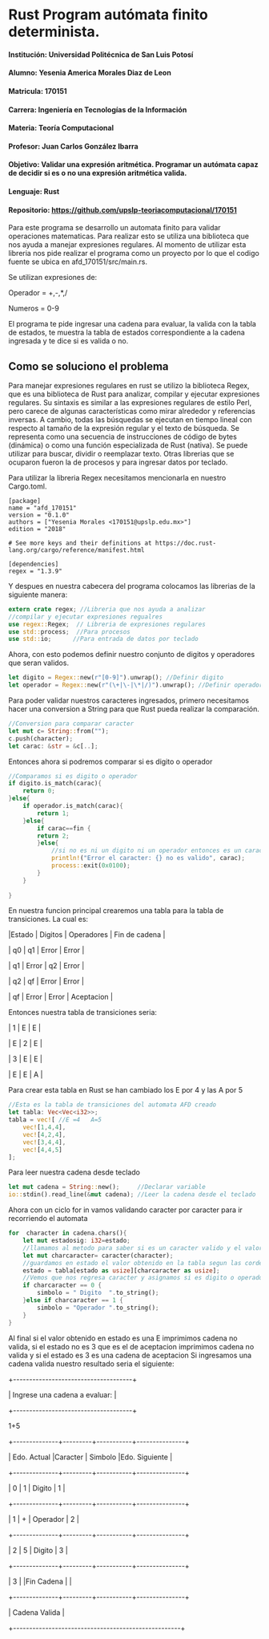 # Rust Program autómata finito determinista.
#### Institución: Universidad Politécnica de San Luis Potosí
#### Alumno: Yesenia America Morales Diaz de Leon
#### Matricula: 170151
#### Carrera: Ingeniería en Tecnologías de la Información
#### Materia: Teoría Computacional
#### Profesor: Juan Carlos González Ibarra
#### Objetivo:  Validar una expresión aritmética. Programar un autómata capaz de decidir si es o no una expresión aritmética valida.
#### Lenguaje: Rust
#### Repositorio: https://github.com/upslp-teoriacomputacional/170151

Para este programa se desarrollo un automata finito para validar operaciones matematicas. Para realizar esto se  utiliza una biblioteca que nos ayuda a manejar expresiones regulares. Al momento de utilizar esta libreria nos pide realizar el programa como un proyecto por lo que el codigo fuente se ubica en afd_170151/src/main.rs.

Se utilizan expresiones de:

Operador = +,-,*,/

Numeros = 0-9

El programa te pide ingresar una cadena para evaluar, la valida con la tabla de estados, te muestra la tabla de estados correspondiente a la cadena ingresada y te dice si es valida o no.

## Como se soluciono el problema 
Para manejar expresiones regulares en rust se utilizo la biblioteca Regex, que es una biblioteca de Rust para analizar, compilar y ejecutar expresiones regulares. Su sintaxis es similar a las expresiones regulares de estilo Perl, pero carece de algunas características como mirar alrededor y referencias inversas. A cambio, todas las búsquedas se ejecutan en tiempo lineal con respecto al tamaño de la expresión regular y el texto de búsqueda.
Se representa como una secuencia de instrucciones de código de bytes (dinámica) o como una función especializada de Rust (nativa). Se puede utilizar para buscar, dividir o reemplazar texto.
Otras librerias que se ocuparon fueron la de procesos y para ingresar datos por teclado.

Para utilizar la libreria Regex necesitamos mencionarla en nuestro Cargo.toml.
```
[package]
name = "afd_170151"
version = "0.1.0"
authors = ["Yesenia Morales <170151@upslp.edu.mx>"]
edition = "2018"

# See more keys and their definitions at https://doc.rust-lang.org/cargo/reference/manifest.html

[dependencies]
regex = "1.3.9"
```
Y despues en nuestra cabecera del programa colocamos las librerias de la siguiente manera:

```rust
extern crate regex; //Libreria que nos ayuda a analizar
//compilar y ejecutar expresiones regualres
use regex::Regex;  // Libreria de expresiones regulares
use std::process;  //Para procesos
use std::io;      //Para entrada de datos por teclado
```
Ahora, con esto podemos definir nuestro conjunto de digitos y operadores que seran validos.
```rust
let digito = Regex::new(r"[0-9]").unwrap(); //Definir digito
let operador = Regex::new(r"(\+|\-|\*|/)").unwrap(); //Definir operadores
```
Para poder validar nuestros caracteres ingresados, primero necesitamos hacer una conversion a String para que Rust pueda realizar la comparación.
```rust
//Conversion para comparar caracter
let mut c= String::from("");
c.push(character);
let carac: &str = &c[..];
```
Entonces ahora si podremos comparar si es digito o operador
```rust
//Comparamos si es digito o operador
if digito.is_match(carac){
    return 0;
}else{
    if operador.is_match(carac){
        return 1;
    }else{
        if carac==fin {
        return 2;
        }else{
            //si no es ni un digito ni un operador entonces es un caracter no validp
            println!("Error el caracter: {} no es valido", carac);
            process::exit(0x0100);
        }
    }
    
}
```
En nuestra funcion principal crearemos una tabla para la tabla de transiciones. La cual es:

|Estado	| Digitos | Operadores | Fin de cadena |

|  q0   |   q1	  |  Error	   | Error         |

|  q1	| Error	  |   q2	   | Error         |

|  q2	|   qf	  |  Error	   | Error         |

|  qf	| Error	  |  Error	   | Aceptacion    |


Entonces nuestra tabla de transiciones seria:

| 1 |  E |  E |

| E |  2 |  E |

| 3 |  E |  E |

| E |  E |  A |


Para crear esta tabla en Rust se han cambiado los E por 4 y las A por 5

```rust
//Esta es la tabla de transiciones del automata AFD creado
let tabla: Vec<Vec<i32>>;
tabla = vec![ //E =4   A=5
    vec![1,4,4],
    vec![4,2,4],
    vec![3,4,4],
    vec![4,4,5]
];
```
Para leer nuestra cadena desde teclado

```rust
let mut cadena = String::new();     //Declarar variable
io::stdin().read_line(&mut cadena); //Leer la cadena desde el teclado
```

Ahora con un ciclo for in vamos validando caracter por caracter para ir recorriendo el automata

```rust
for  character in cadena.chars(){
    let mut estadosig: i32=estado;
    //llamamos al metodo para saber si es un caracter valido y el valor retornado se guarda en charcaracter
    let mut charcaracter= caracter(character);
    //guardamos en estado el valor obtenido en la tabla segun las cordenadas que recibio anteriormente
    estado = tabla[estado as usize][charcaracter as usize];
    //Vemos que nos regresa caracter y asignamos si es digito o operador
    if charcaracter == 0 {
        simbolo = " Digito  ".to_string();
    }else if charcaracter == 1 {
        simbolo = "Operador ".to_string();
    }
}
```

Al final si el valor obtenido en estado es una E imprimimos cadena no valida, si el estado no es 3 que es el de aceptacion imprimimos cadena no valida y si el estado es 3 es una cadena de aceptacion
Si ingresamos una cadena valida nuestro resultado seria el siguiente:

+-------------------------------------+

|    Ingrese una cadena a evaluar:    |

+-------------------------------------+

1+5

+--------------+---------+-----------+---------------+

|  Edo. Actual |Caracter |  Simbolo  |Edo. Siguiente |

+--------------+---------+-----------+---------------+

|     0        |  1      |  Digito   |     1         |

+--------------+---------+-----------+---------------+

|     1        |  +      | Operador  |     2         |

+--------------+---------+-----------+---------------+

|     2        |  5      |  Digito   |     3         |

+--------------+---------+-----------+---------------+

|     3        |         |Fin Cadena |               |

+--------------+---------+-----------+---------------+

|                Cadena Valida                       |

+----------------------------------------------------+
